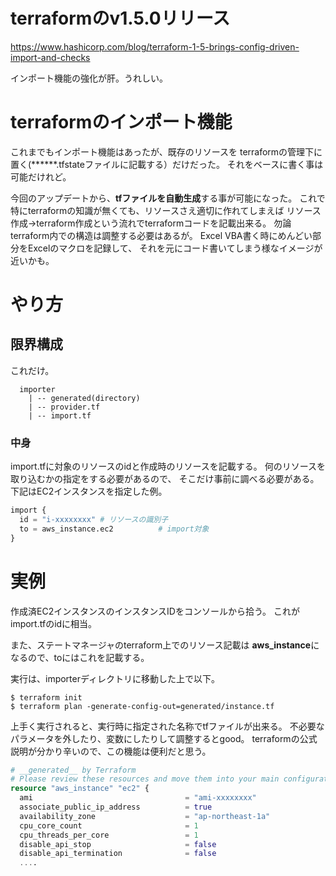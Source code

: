 # terraformのv1.5.0リリース
https://www.hashicorp.com/blog/terraform-1-5-brings-config-driven-import-and-checks

インポート機能の強化が肝。うれしい。

# terraformのインポート機能
これまでもインポート機能はあったが、既存のリソースを
terraformの管理下に置く(******.tfstateファイルに記載する）だけだった。
それをベースに書く事は可能だけれど。

今回のアップデートから、**tfファイルを自動生成**する事が可能になった。
これで特にterraformの知識が無くても、リソースさえ適切に作れてしまえば
リソース作成→terraform作成という流れでterraformコードを記載出来る。
勿論terraform内での構造は調整する必要はあるが。
Excel VBA書く時にめんどい部分をExcelのマクロを記録して、
それを元にコード書いてしまう様なイメージが近いかも。

# やり方
## 限界構成
これだけ。
```
  importer
    | -- generated(directory)
    | -- provider.tf
    | -- import.tf
```


### 中身
import.tfに対象のリソースのidと作成時のリソースを記載する。
何のリソースを取り込むかの指定をする必要があるので、
そこだけ事前に調べる必要がある。
下記はEC2インスタンスを指定した例。

``` import.tf
import {
  id = "i-xxxxxxxx" # リソースの識別子
  to = aws_instance.ec2          # import対象
}
```

# 実例
作成済EC2インスタンスのインスタンスIDをコンソールから拾う。
これがimport.tfのidに相当。

また、ステートマネージャのterraform上でのリソース記載は
**aws_instance**になるので、toにはこれを記載する。

実行は、importerディレクトリに移動した上で以下。
```
$ terraform init
$ terraform plan -generate-config-out=generated/instance.tf
```

上手く実行されると、実行時に指定された名称でtfファイルが出来る。
不必要なパラメータを外したり、変数にしたりして調整するとgood。
terraformの公式説明が分かり辛いので、この機能は便利だと思う。


``` generated/instance.tf
# __generated__ by Terraform
# Please review these resources and move them into your main configuration files.
resource "aws_instance" "ec2" {
  ami                                  = "ami-xxxxxxxx"
  associate_public_ip_address          = true
  availability_zone                    = "ap-northeast-1a"
  cpu_core_count                       = 1
  cpu_threads_per_core                 = 1
  disable_api_stop                     = false
  disable_api_termination              = false
  ....
```
